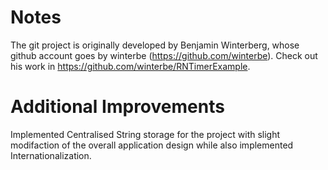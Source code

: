 # Notes

The git project is originally developed by Benjamin Winterberg, whose github account goes by winterbe (https://github.com/winterbe). Check out his work in https://github.com/winterbe/RNTimerExample.

# Additional Improvements

Implemented Centralised String storage for the project with slight modifaction of the overall application design while also implemented Internationalization.

